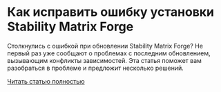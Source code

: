 # Как исправить ошибку установки Stability Matrix Forge



Столкнулись с ошибкой при обновлении Stability Matrix Forge? Не первый раз уже сообщают о проблемах с последним обновлением, вызывающим конфликты зависимостей. Эта статья поможет вам разобраться в проблеме и предложит несколько решений.

[Читать статью полностью](https://xyberbara.com/web/stability-matrix-forge/)
